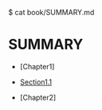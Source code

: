 $ cat book/SUMMARY.md 
# SUMMARY

* [Chapter1]
- [Section1.1](\chapter1\2016-08-07-xqszj1.md)
* [Chapter2]
